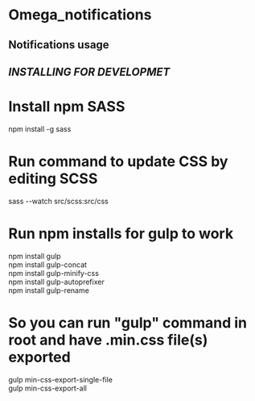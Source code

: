 # Omega_notifications

## Notifications usage






## *INSTALLING FOR DEVELOPMET*

# Install npm SASS
npm install -g sass</br>

# Run command to update CSS by editing SCSS
sass --watch src/scss:src/css</br>

# Run npm installs for gulp to work
npm install gulp</br>
npm install gulp-concat</br>
npm install gulp-minify-css</br>
npm install gulp-autoprefixer</br>
npm install gulp-rename</br>

# So you can run "gulp" command in root and have .min.css file(s) exported
gulp min-css-export-single-file</br>
gulp min-css-export-all</br>
